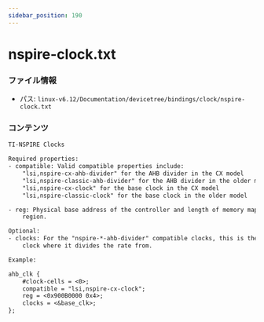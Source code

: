 ```yaml
---
sidebar_position: 190
---
```

# nspire-clock.txt

### ファイル情報

- パス: `linux-v6.12/Documentation/devicetree/bindings/clock/nspire-clock.txt`

### コンテンツ

```txt
TI-NSPIRE Clocks

Required properties:
- compatible: Valid compatible properties include:
	"lsi,nspire-cx-ahb-divider" for the AHB divider in the CX model
	"lsi,nspire-classic-ahb-divider" for the AHB divider in the older model
	"lsi,nspire-cx-clock" for the base clock in the CX model
	"lsi,nspire-classic-clock" for the base clock in the older model

- reg: Physical base address of the controller and length of memory mapped
	region.

Optional:
- clocks: For the "nspire-*-ahb-divider" compatible clocks, this is the parent
	clock where it divides the rate from.

Example:

ahb_clk {
	#clock-cells = <0>;
	compatible = "lsi,nspire-cx-clock";
	reg = <0x900B0000 0x4>;
	clocks = <&base_clk>;
};

```
